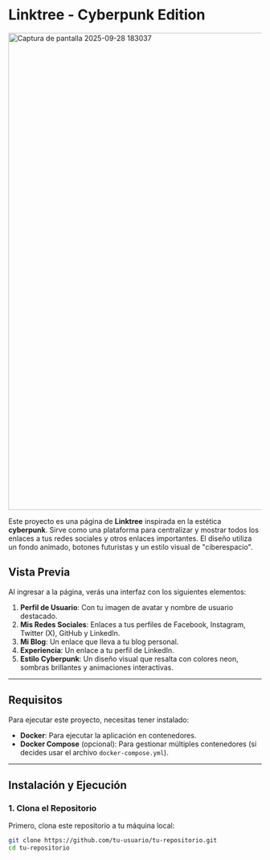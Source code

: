 # Linktree - Cyberpunk Edition

<img width="1886" height="947" alt="Captura de pantalla 2025-09-28 183037" src="https://github.com/user-attachments/assets/63f8fb41-e714-421b-bb11-4974ef30fcfc" />


Este proyecto es una página de **Linktree** inspirada en la estética **cyberpunk**. Sirve como una plataforma para centralizar y mostrar todos los enlaces a tus redes sociales y otros enlaces importantes. El diseño utiliza un fondo animado, botones futuristas y un estilo visual de "ciberespacio".

## Vista Previa

Al ingresar a la página, verás una interfaz con los siguientes elementos:

1. **Perfil de Usuario**: Con tu imagen de avatar y nombre de usuario destacado.
2. **Mis Redes Sociales**: Enlaces a tus perfiles de Facebook, Instagram, Twitter (X), GitHub y LinkedIn.
3. **Mi Blog**: Un enlace que lleva a tu blog personal.
4. **Experiencia**: Un enlace a tu perfil de LinkedIn.
5. **Estilo Cyberpunk**: Un diseño visual que resalta con colores neon, sombras brillantes y animaciones interactivas.

---

## Requisitos

Para ejecutar este proyecto, necesitas tener instalado:

- **Docker**: Para ejecutar la aplicación en contenedores.
- **Docker Compose** (opcional): Para gestionar múltiples contenedores (si decides usar el archivo `docker-compose.yml`).

---

## Instalación y Ejecución

### 1. Clona el Repositorio

Primero, clona este repositorio a tu máquina local:

```bash
git clone https://github.com/tu-usuario/tu-repositorio.git
cd tu-repositorio
